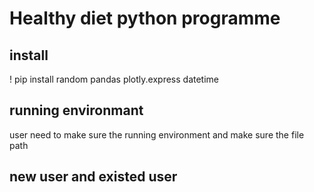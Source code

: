 # Healthy diet python programme 
## install
! pip install 
random
pandas
plotly.express
datetime

## running environmant
user need to make sure the running environment and make sure the file path

## new user and existed user
